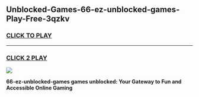 
## Unblocked-Games-66-ez-unblocked-games-Play-Free-3qzkv
<h3>
<a href="https://premium76.site?title=66-ez-unblocked-games&ref=23A">CLICK TO PLAY</a></h3>
<hr>

<h3>
<a href="https://premium76.site?title=66-ez-unblocked-games&ref=23A">CLICK 2 PLAY</a>
  
</h3>

<a href="https://premium76.site?title=66-ez-unblocked-games&ref=23A"><img src="https://clearcache.store/games.png"></a>


**66-ez-unblocked-games games unblocked: Your Gateway to Fun and Accessible Online Gaming**
